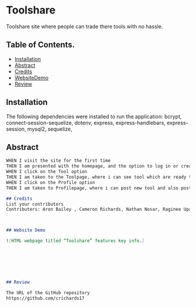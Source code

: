 # Toolshare

Toolshare site  where people can trade there tools with no hassle. 
## Table of Contents.
- [Installation](#installation)
- [Abstract](#abstract)
- [Credits](#credits)
- [WebsiteDemo](#websiteDemo)
- [Review](#review)

## Installation
The following dependencies were installed to run the application: bcrypt, connect-session-sequelize, dotenv, express, express-handlebars, express-session,  mysql2, sequelize,
## Abstract

```md
WHEN I visit the site for the first time
THEN I am presented with the homepage, and the option to log in or create an Account
WHEN I click on the Tool option
THEN I am taken to the Toolpage, where i can see tool which are ready to trade
WHEN I click on the Profile option 
THEN I am taken to Profilepage, where i can post new tool and also post message 

## Credits
List your contributors 
Contributers: Aron Bailey , Cameron Richards, Nathan Nosar, Raginee Upadhyaya



## Website Demo

![HTML webpage titled “Toolshare” features key info.]







## Review

The URL of the GitHub repository
https://github.com/crichards17
